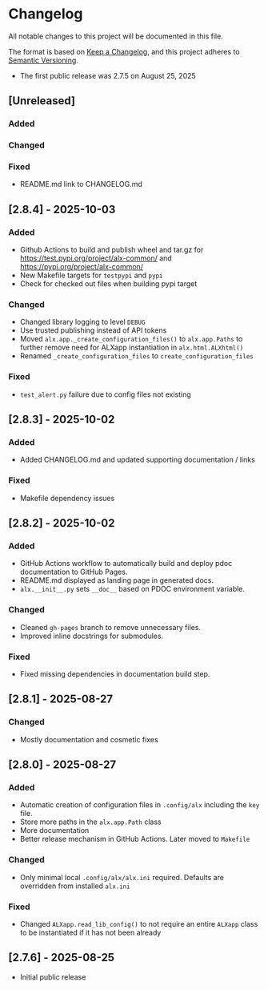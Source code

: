 # Changelog

All notable changes to this project will be documented in this file.

The format is based on [Keep a Changelog](https://keepachangelog.com/en/1.1.0/),
and this project adheres to [Semantic Versioning](https://semver.org/spec/v2.0.0.html).

- The first public release was 2.7.5 on August 25, 2025

## [Unreleased]

### Added
### Changed
### Fixed
- README.md link to CHANGELOG.md

## [2.8.4] - 2025-10-03

### Added
- Github Actions to build and publish wheel and tar.gz for 
https://test.pypi.org/project/alx-common/ and 
https://pypi.org/project/alx-common/
- New Makefile targets for `testpypi` and `pypi`
- Check for checked out files when building pypi target

### Changed
- Changed library logging to level `DEBUG`
- Use trusted publishing instead of API tokens
- Moved `alx.app._create_configuration_files()` to `alx.app.Paths`
to further remove need for ALXapp instantiation in 
`alx.html.ALXhtml()`
- Renamed `_create_configuration_files` to `create_configuration_files`

### Fixed

- `test_alert.py` failure due to config files not existing

## [2.8.3] - 2025-10-02

### Added

- Added CHANGELOG.md and updated supporting documentation / links

### Fixed

- Makefile dependency issues

## [2.8.2] - 2025-10-02

### Added
- GitHub Actions workflow to automatically build and deploy pdoc documentation to GitHub Pages.
- README.md displayed as landing page in generated docs.
- `alx.__init__.py` sets `__doc__` based on PDOC environment variable.

### Changed
- Cleaned `gh-pages` branch to remove unnecessary files.
- Improved inline docstrings for submodules.

### Fixed
- Fixed missing dependencies in documentation build step.

## [2.8.1] - 2025-08-27

### Changed

- Mostly documentation and cosmetic fixes

## [2.8.0] - 2025-08-27

### Added
- Automatic creation of configuration files in `.config/alx`
including the `key` file.
- Store more paths in the `alx.app.Path` class
- More documentation
- Better release mechanism in GitHub Actions. Later moved to
`Makefile`

### Changed

- Only minimal local `.config/alx/alx.ini` required. Defaults 
are overridden from installed `alx.ini`

### Fixed

- Changed `ALXapp.read_lib_config()` to not require an entire `ALXapp`
class to be instantiated if it has not been already

## [2.7.6] - 2025-08-25

- Initial public release


